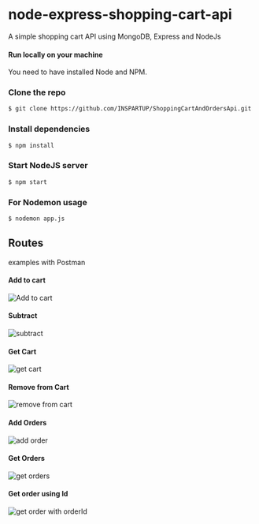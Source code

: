 # node-express-shopping-cart-api

A simple shopping cart API using MongoDB, Express and NodeJs

#### Run locally on your machine

You need to have installed Node and NPM.

### Clone the repo

```bash
$ git clone https://github.com/INSPARTUP/ShoppingCartAndOrdersApi.git
```

### Install dependencies

```bash
$ npm install
```

### Start NodeJS server

```bash
$ npm start
```

### For Nodemon usage

```bash
$ nodemon app.js
```


## Routes
examples with Postman

#### Add to cart
![Add to cart](https://user-images.githubusercontent.com/65148928/120029394-ee3c0f80-bfed-11eb-8199-a381ed17717f.PNG)




#### Subtract
![subtract](https://user-images.githubusercontent.com/65148928/120029470-0f046500-bfee-11eb-89fa-a68b04b7a54e.PNG)




#### Get Cart
![get cart](https://user-images.githubusercontent.com/65148928/120029473-10359200-bfee-11eb-8a8d-a0681c735ed5.PNG)




#### Remove from Cart
![remove from cart](https://user-images.githubusercontent.com/65148928/120029493-13c91900-bfee-11eb-83a7-2c6750a5d3d0.PNG)


#### Add Orders
![add order](https://user-images.githubusercontent.com/65148928/120029482-11ff5580-bfee-11eb-8471-bbb61e5b6596.PNG)




#### Get Orders
![get orders](https://user-images.githubusercontent.com/65148928/120029478-10ce2880-bfee-11eb-8028-19c82a202345.PNG)





#### Get order using Id
![get order with orderId](https://user-images.githubusercontent.com/65148928/120029487-13308280-bfee-11eb-9681-26ca5056d01f.PNG)









